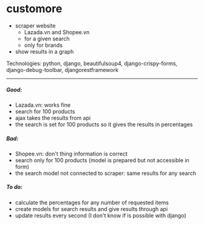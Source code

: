# customore

- scraper website
    - Lazada.vn and Shopee.vn
    - for a given search
    - only for brands
- show results in a graph

Technologies: python, django, beautifulsoup4, django-crispy-forms, django-debug-toolbar, djangorestframework

---

##### Good:
- Lazada.vn: works fine 
- search for 100 products
- ajax takes the results from api
- the search is set for 100 products so it gives the results in percentages

##### Bad:
- Shopee.vn: don't thing information is correct
- search only for 100 products (model is prepared but not accessible in form)
- the search model not connected to scraper: same results for any search

##### To do:
- calculate the percentages for any number of requested items
- create models for search results and give results through api
- update results every second (I don't know if is possible with django)
